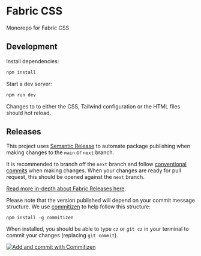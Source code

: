 # Fabric CSS

Monorepo for Fabric CSS

## Development

Install dependencies:

```sh
npm install
```

Start a dev server:

```sh
npm run dev
```

Changes to to either the CSS, Tailwind configuration or the HTML files should hot reload.

## Releases

This project uses
[Semantic Release](https://github.com/semantic-release/semantic-release) to
automate package publishing when making changes to the `main` or `next` branch.

It is recommended to branch off the `next` branch and follow
[conventional commits](https://www.conventionalcommits.org/en/v1.0.0/#summary)
when making changes. When your changes are ready for pull request, this should
be opened against the `next` branch.

[Read more in-depth about Fabric Releases here](https://github.com/fabric-ds/issues/blob/779d59723993c13d62374516259602d967da56ca/rfcs/0004-releases.md).

Please note that the version published will depend on your commit message
structure. We use [commitizen](https://github.com/commitizen/cz-cli) to help
follow this structure:

```
npm install -g commitizen
```

When installed, you should be able to type `cz` or `git cz` in your terminal to
commit your changes (replacing `git commit`).

[![Add and commit with Commitizen](https://github.com/commitizen/cz-cli/raw/master/meta/screenshots/add-commit.png)](https://github.com/commitizen/cz-cli/raw/master/meta/screenshots/add-commit.png)
